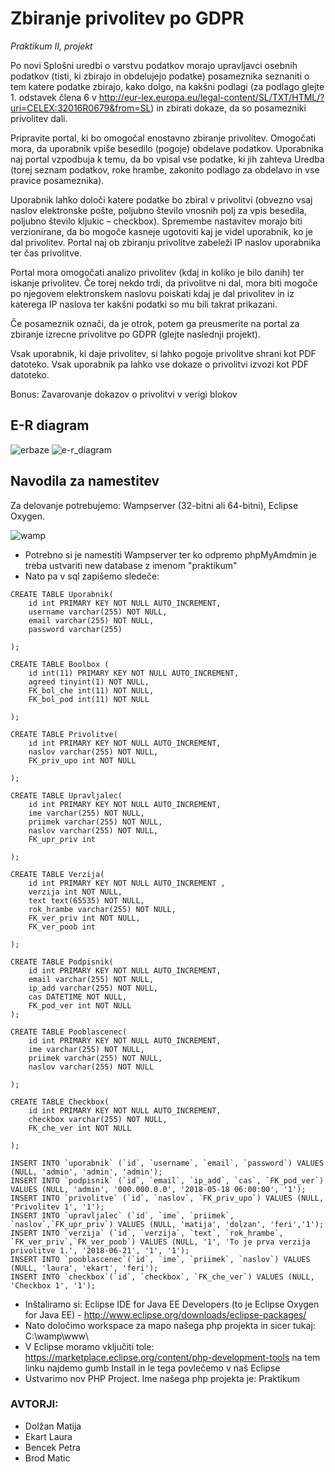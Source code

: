 # Zbiranje privolitev po GDPR
*Praktikum II, projekt*

Po novi Splošni uredbi o varstvu podatkov morajo upravljavci osebnih podatkov (tisti, ki zbirajo in obdelujejo podatke) posameznika seznaniti o tem katere podatke zbirajo, kako dolgo, na kakšni podlagi (za podlago glejte 1. odstavek člena 6 v http://eur-lex.europa.eu/legal-content/SL/TXT/HTML/?uri=CELEX:32016R0679&from=SL) in zbirati dokaze, da so posamezniki privolitev dali.

Pripravite portal, ki bo omogočal enostavno zbiranje privolitev. Omogočati mora, da uporabnik vpiše besedilo (pogoje) obdelave podatkov. Uporabnika naj portal vzpodbuja k temu, da bo vpisal vse podatke, ki jih zahteva Uredba (torej seznam podatkov, roke hrambe, zakonito podlago za obdelavo in vse pravice posameznika). 

Uporabnik lahko določi katere podatke bo zbiral v privolitvi (obvezno vsaj naslov elektronske pošte,  poljubno število vnosnih polj za vpis besedila, poljubno število kljukic – checkbox). Spremembe nastavitev morajo biti verzionirane, da bo mogoče kasneje ugotoviti kaj je videl uporabnik, ko je dal privolitev. Portal naj ob zbiranju privolitve zabeleži IP naslov uporabnika ter čas privolitve. 

Portal mora omogočati analizo privolitev (kdaj in koliko je bilo danih) ter iskanje privolitev. Če torej nekdo trdi, da privolitve ni dal, mora biti mogoče po njegovem elektronskem naslovu poiskati kdaj je dal privolitev in iz katerega IP naslova ter kakšni podatki so mu bili takrat prikazani. 

Če posameznik označi, da je otrok, potem ga preusmerite na portal za zbiranje izrecne privolitve po GDPR (glejte naslednji projekt).

Vsak uporabnik, ki daje privolitev, si lahko pogoje privolitve shrani kot PDF datoteko. Vsak uporabnik 
pa lahko vse dokaze o privolitvi izvozi kot PDF datoteko.

Bonus: Zavarovanje dokazov o privolitvi v verigi blokov


## E-R diagram
![erbaze](https://user-images.githubusercontent.com/39340895/40721340-82bf37c4-6419-11e8-8167-c570c87d9d74.png)
![e-r_diagram](https://user-images.githubusercontent.com/39340999/41291519-3752d570-6e50-11e8-8542-7def768cebc5.png)



## Navodila za namestitev
Za delovanje potrebujemo: Wampserver (32-bitni ali 64-bitni), Eclipse Oxygen.

![wamp](https://user-images.githubusercontent.com/39340895/41030763-4fec2602-697f-11e8-9bbe-b4211ddbf92f.png)

* Potrebno si je namestiti Wampserver ter ko odpremo phpMyAmdmin je treba ustvariti new database z imenom "praktikum" 
* Nato pa v sql zapišemo sledeče:
```
CREATE TABLE Uporabnik(
    id int PRIMARY KEY NOT NULL AUTO_INCREMENT,
    username varchar(255) NOT NULL,
    email varchar(255) NOT NULL,
    password varchar(255)
  
);

CREATE TABLE Boolbox (
	id int(11) PRIMARY KEY NOT NULL AUTO_INCREMENT,
  	agreed tinyint(1) NOT NULL,
  	FK_bol_che int(11) NOT NULL,
  	FK_bol_pod int(11) NOT NULL

);

CREATE TABLE Privolitve(
	id int PRIMARY KEY NOT NULL AUTO_INCREMENT,
	naslov varchar(255) NOT NULL,
	FK_priv_upo int NOT NULL
  
);

CREATE TABLE Upravljalec(	
	id int PRIMARY KEY NOT NULL AUTO_INCREMENT,
	ime varchar(255) NOT NULL,
	priimek varchar(255) NOT NULL,
	naslov varchar(255) NOT NULL,
	FK_upr_priv int
  
);

CREATE TABLE Verzija(
	id int PRIMARY KEY NOT NULL AUTO_INCREMENT ,
	verzija int NOT NULL,
	text text(65535) NOT NULL,
 	rok_hrambe varchar(255) NOT NULL,
	FK_ver_priv int NOT NULL,
	FK_ver_poob int
  
);

CREATE TABLE Podpisnik(
	id int PRIMARY KEY NOT NULL AUTO_INCREMENT,
	email varchar(255) NOT NULL,
	ip_add varchar(255) NOT NULL,
	cas DATETIME NOT NULL,
	FK_pod_ver int NOT NULL
);

CREATE TABLE Pooblascenec(	
	id int PRIMARY KEY NOT NULL AUTO_INCREMENT,
	ime varchar(255) NOT NULL,
	priimek varchar(255) NOT NULL,
	naslov varchar(255) NOT NULL
  
);

CREATE TABLE Checkbox(	
	id int PRIMARY KEY NOT NULL AUTO_INCREMENT,
	checkbox varchar(255) NOT NULL,
	FK_che_ver int NOT NULL
  
);

INSERT INTO `uporabnik` (`id`, `username`, `email`, `password`) VALUES (NULL, 'admin', 'admin', 'admin');
INSERT INTO `podpisnik` (`id`, `email`, `ip_add`, `cas`, `FK_pod_ver`) VALUES (NULL, 'admin', '000.000.0.0', '2018-05-18 06:00:00', '1');
INSERT INTO `privolitve` (`id`, `naslov`, `FK_priv_upo`) VALUES (NULL, 'Privolitev 1', '1');
INSERT INTO `upravljalec` (`id`, `ime`, `priimek`, `naslov`,`FK_upr_priv`) VALUES (NULL, 'matija', 'dolzan', 'feri','1');
INSERT INTO `verzija` (`id`, `verzija`, `text`, `rok_hrambe`, `FK_ver_priv`,`FK_ver_poob`) VALUES (NULL, '1', 'To je prva verzija privolitve 1.', '2018-06-21', '1', '1');
INSERT INTO `pooblascenec`(`id`, `ime`, `priimek`, `naslov`) VALUES (NULL, 'laura', 'ekart', 'feri');
INSERT INTO `checkbox`(`id`, `checkbox`, `FK_che_ver`) VALUES (NULL, 'Checkbox 1', '1');
```

* Inštaliramo si: Eclipse IDE for Java EE Developers (to je Eclipse Oxygen for Java EE) - http://www.eclipse.org/downloads/eclipse-packages/
* Nato določimo workspace za mapo našega php projekta in sicer tukaj: C:\wamp\www\
* V Eclipse moramo vključiti tole: https://marketplace.eclipse.org/content/php-development-tools na tem linku najdemo gumb Install in le tega povlečemo v naš Eclipse
* Ustvarimo nov PHP Project. Ime našega php projekta je: Praktikum



### AVTORJI:
* Dolžan Matija 
* Ekart Laura
* Bencek Petra
* Brod Matic

